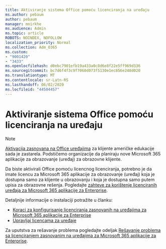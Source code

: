 ```yaml
---
title: Aktiviranje sistema Office pomoću licenciranja na uređaju
ms.author: pebaum
author: pebaum
manager: mnirkhe
ms.audience: Admin
ms.topic: article
ROBOTS: NOINDEX, NOFOLLOW
localization_priority: Normal
ms.collection: Adm_O365
ms.custom:
- "9001420"
- "3433"
ms.openlocfilehash: d0ebc7901efb19a433a0c8d6e8f22e5ff969d336
ms.sourcegitcommit: bc7d6f4f3c9f7060d073f5130e1ec856e248d020
ms.translationtype: MT
ms.contentlocale: sr-Latn-RS
ms.lasthandoff: 06/02/2020
ms.locfileid: "44504457"
---
```

# <a name="activating-office-using-device-based-licensing"></a>Aktiviranje sistema Office pomoću licenciranja na uređaju

> [!NOTE]
> [Aktivacija zasnovana na Office uređajima](https://aka.ms/officedba) za klijente američke edukacije sada je zastarela. Podstičemo organizacije da planiraju nove Microsoft 365 aplikacije za obrazovanje (uređaj) za obrazovne klijente.

Da biste aktivirali Office pomoću licencnog licenciranja, potrebno je da imate licencu za Microsoft 365 aplikacije za obrazovanje (uređaj) koja je dostupna samo za klijente u obrazovanju i koja je dostupna samo putem upisa za obrazovne rešenja. Pogledajte [zahteve za korištenje licenciranih uređaja za Microsoft 365 aplikacije za Enterprise](https://docs.microsoft.com/deployoffice/device-based-licensing#requirements-for-using-device-based-licensing-for-microsoft-365-apps-for-enterprise).


Detaljnije informacije o instalaciji potražite u članku:

- [Koraci za konfigurisanje licenciranja zasnovanih na uređajima za Microsoft 365 aplikacije za Enterprise](https://docs.microsoft.com/deployoffice/device-based-licensing#steps-to-configure-device-based-licensing-for-microsoft-365-apps-for-enterprise)
- [Upravljaj licencama za uređaje](https://docs.microsoft.com/microsoft-365/admin/misc/manage-licenses-for-devices)

Za uputstva za rešavanje problema pogledajte odeljak [Rešavanje problema sa licenciranjem zasnovanim na uređajima za Microsoft 365 aplikacije za Enterprise](https://docs.microsoft.com/deployoffice/device-based-licensing#troubleshoot-device-based-licensing-for-microsoft-365-apps-for-enterprise).
